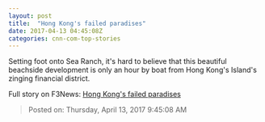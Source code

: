 ```yaml
---
layout: post
title:  "Hong Kong's failed paradises"
date: 2017-04-13 04:45:08Z
categories: cnn-com-top-stories
---
```


Setting foot onto Sea Ranch, it's hard to believe that this beautiful beachside development is only an hour by boat from Hong Kong's Island's zinging financial district.


Full story on F3News: [Hong Kong's failed paradises](http://www.f3nws.com/n/TzyRkG)

> Posted on: Thursday, April 13, 2017 9:45:08 AM
